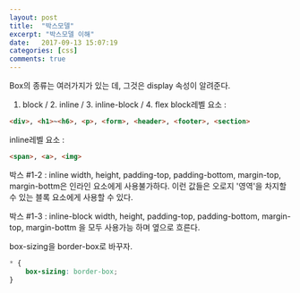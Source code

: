 ```yaml
---
layout: post
title:  "박스모델"
excerpt: "박스모델 이해"
date:   2017-09-13 15:07:19
categories: [css]
comments: true
---
```

Box의 종류는 여러가지가 있는 데, 그것은 display 속성이 알려준다.
1. block  /  2. inline  /  3. inline-block  /  4. flex
block레벨 요소 :

~~~html
<div>, <h1>~<h6>, <p>, <form>, <header>, <footer>, <section>
~~~
inline레벨 요소 :

~~~html
<span>, <a>, <img>
~~~

박스 #1-2  : inline
width, height, padding-top, padding-bottom, margin-top, margin-bottm은 인라인 요소에게 사용불가하다. 이런 값들은 오로지 '영역'을 차지할 수 있는 블록 요소에게 사용할 수 있다.

박스 #1-3  : inline-block
width, height, padding-top, padding-bottom, margin-top, margin-bottm 을 모두 사용가능 하며 옆으로 흐른다.


box-sizing을 border-box로 바꾸자.

~~~css
* {
    box-sizing: border-box;
}
~~~
